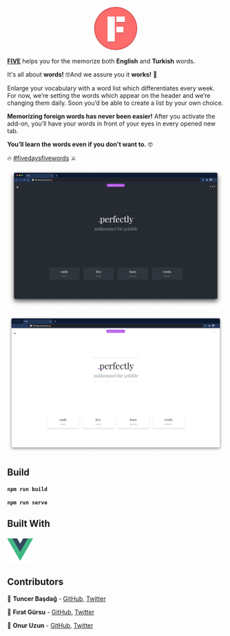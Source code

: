 
<p align="center">
   <img src="assets/logo.png" width="100" title="FIVE">
</p>


**<a href="https://chrome.google.com/webstore/detail/five/pchijaajjmnfafkonegfbfbkejmdlokn" target="_blank" rel="noopener noreferrer">FIVE</a>** helps you for the memorize both **English** and **Turkish** words.

It's all about **words!** 🤓And we assure you it **works!** 🤘

Enlarge your vocabulary with a word list which differentiates every week. For now, we’re setting the words which appear on the header and we’re changing them daily. Soon you’d be able to create a list by your own choice.

**Memorizing foreign words has never been easier!** After you activate the add-on, you’ll have your words in front of your eyes in every opened new tab. 

**You’ll learn the words even if you don’t want to.** 🤓

🔥 
<a href="https://twitter.com/hashtag/fivedaysfivewords?src=hashtag_click" target="_blank" rel="noopener noreferrer">#fivedaysfivewords</a> ⚔️ 

![#FDFWC](https://github.com/fivedaysfivewords/five/blob/main/assets/dark_side.png?raw=true)

![#FDFWC](https://github.com/fivedaysfivewords/five/blob/main/assets/light_side.png?raw=true)

## Build

**`npm run build`**

**`npm run serve`**

   
## Built With

<img src="assets/vue-logo.png" width="60" title="vue">

## Contributors

 🐝 **Tuncer Başdağ**  - [GitHub](https://github.com/tuncerbasdag),  [Twitter](https://twitter.com/tuncerbasdag)

 🦋 **Fırat Gürsu**  - [GitHub](https://github.com/firatgursu),  [Twitter](https://twitter.com/fgursu)

 🦉 **Onur Uzun**  - [GitHub](https://github.com/onuruzun),  [Twitter](https://twitter.com/onuriart)



